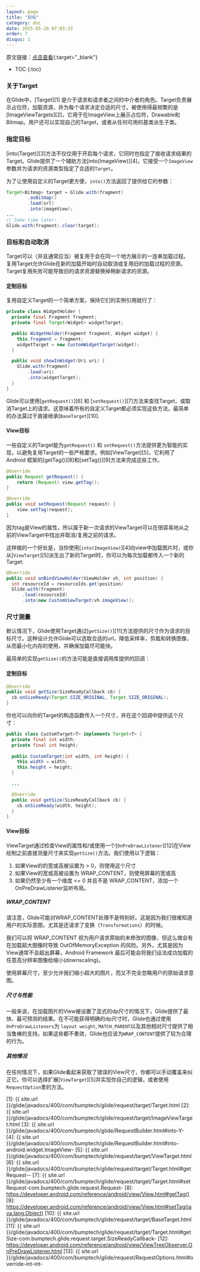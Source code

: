 ```yaml
---
layout: page
title: "目标"
category: doc
date: 2015-05-26 07:03:23
order: 7
disqus: 1
---
```


原文链接：[点击查看](http://bumptech.github.io/glide/doc/targets.html){:target="_blank"}

* TOC
{:toc}

### 关于Target
在Glide中，[Target][1] 是介于请求和请求者之间的中介者的角色。Target负责展示占位符，加载资源，并为每个请求决定合适的尺寸。被使用得最频繁的是[ImageViewTargets][2]，它用于在ImageView上展示占位符，Drawable和Bitmap。用户还可以实现自己的Target，或者从任何可用的基类派生子类。

### 指定目标
[into(Target)][3]方法不仅仅用于开启每个请求，它同时也指定了接收请求结果的Target。Glide提供了一个辅助方法[into(ImageView)][4]，它接受一个``ImageView``参数并为请求的资源类型指定了合适的``Target``。

为了让使用自定义的Target更方便，``into()``方法返回了提供给它的参数：

```java
Target<Bitmap> target = Glide.with(fragment)
        .asBitmap()
        .load(url)
        .into(imageView);
...
// Some time later:
Glide.with(fragment).clear(target);
```

### 目标和自动取消
Target可以（并且通常应当）被复用于会在同一个地方展示的一连串加载过程。 复用Target允许Glide在新的加载开始时自动取消或复用旧的加载过程的资源。 Target复用失败可能导致旧的请求资源替换掉稍新请求的资源。


#### 定制目标
复用自定义Target的一个简单方案，保持它们的实例引用就行了：

```java
private class WidgetHolder {
  private final Fragment fragment;
  private final Target<Widget> widgetTarget;

  public WidgetHolder(Fragment fragment, Widget widget) {
    this.fragment = fragment;
    widgetTarget = new CustomWidgetTarget(widget);
  }

  public void showInWidget(Uri uri) {
    Glide.with(fragment)
        .load(uri)
        .into(widgetTarget);
  }
}
```

Glide可以使用[``getRequest()``][6] 和 [``setRequest()``][7]方法来查找Target，或取消Target上的请求。这意味着所有的自定义Target都必须实现这些方法。最简单的办法莫过于直接继承[``BaseTarget``][10].

#### View目标
一些自定义的Target能为``getRequest()`` 和 ``setRequest()``方法提供更为智能的实现，以避免复用Target的一些严格要求。例如[ViewTarget][5]，它利用了Android 框架的[getTag()][8]和[setTag()][9]方法来完成这些工作。

```java
@Override
public Request getRequest() {
    return (Request) view.getTag();
}

@Override
public void setRequest(Request request) {
    view.setTag(request);
}
```

因为tag是View的属性，所以属于新一次请求的ViewTarget可以在很容易地从之前的ViewTarget中找出并取消/复用之前的请求。

这样做的一个好处是，当你使用[``into(ImageView)``][4]向view中加载图片时，或你从[``ViewTarget``][5]派生出了新的Target时，你可以为每次加载都传入一个新的Target:

```java
@Override
public void onBindViewHolder(ViewHolder vh, int position) {
  int resourceId = resourceIds.get(position)
  Glide.with(fragment)
      .load(resourceId)
      .into(new CustomViewTarget(vh.imageView));
```

### 尺寸测量
默认情况下，Glide使用Target通过[``getSize()``][11]方法提供的尺寸作为请求的目标尺寸。这种设计允许Glide可以选取合适的url，降低采样率，剪裁和转换图像，从而最小化内存的使用，并确保加载尽可能快。

最简单的实现``getSize()``的方法可能是直接调用库提供的回调：

#### 定制目标
```java
@Override
public void getSize(SizeReadyCallback cb) {
  cb.onSizeReady(Target.SIZE_ORIGINAL, Target.SIZE_ORIGINAL);
}
```

你也可以向你的Target的构造函数传入一个尺寸，并在这个回调中提供这个尺寸：

```java
public class CustomTarget<T> implements Target<T> {
  private final int width;
  private final int height;
 
  public CustomTarget(int width, int height) {
    this.width = width;
    this.height = height;
  }

  ...

  @Override
  public void getSize(SizeReadyCallback cb) {
    cb.onSizeReady(width, height);
  }
}
```

#### View目标
ViewTarget通过检查View的属性和/或使用一个[``OnPreDrawListener``][12]在View绘制之前直接测量尺寸来实现``getSize()``方法。我们使用以下逻辑：

1. 如果View的的宽或高被设置为 > 0，则使用这个尺寸
2. 如果View的宽或高被设置为 WRAP_CONTENT，则使用屏幕的宽或高
3. 如果仍然至少有一个维度 <= 0 并且不是 WRAP_CONTENT，添加一个OnPreDrawListener监听布局。

##### WRAP_CONTENT
请注意，Glide可能对WRAP_CONTENT处理不是特别好。这是因为我们很难知道用户的实际意图，尤其是还请求了变换（`Transformations`）的时候。

我们可以将 WRAP_CONTENT 视为用户请求原始的未修改的图像，但这么做会有在加载超大图像时导致 OutOfMemoryException 的风险。另外，尤其是因为View通常不会超出屏幕，Android Framework 最后可能会将我们设法成功加载的任意高分辨率图像给缩小(downscaling)。

使用屏幕尺寸，至少允许我们缩小超大的图片，而又不完全忽略用户的原始请求意图。

##### 尺寸与性能
一般来说，在加载图片的View被设置了显式的dp尺寸的情况下，Glide提供了最快、最可预测的结果。在不可能获得明确的dp尺寸时，Glide也通过使用``OnPreDrawListeners``为 `layout weight`, `MATCH_PARENT`以及其他相对尺寸提供了相当鲁棒的支持。如果这些都不奏效，Glide也应该为`WRAP_CONTENT`提供了较为合理的行为。

##### 其他情况
在任何情况下，如果Glide看起来获取了错误的View尺寸，你都可以手动覆盖来纠正它。你可以选择扩展[``ViewTarget``][5]并实现你自己的逻辑，或者使用``RequestOption``里的方法。

[1]: {{ site.url }}/glide/javadocs/400/com/bumptech/glide/request/target/Target.html
[2]: {{ site.url }}/glide/javadocs/400/com/bumptech/glide/request/target/ImageViewTarget.html
[3]: {{ site.url }}/glide/javadocs/400/com/bumptech/glide/RequestBuilder.html#into-Y-
[4]: {{ site.url }}/glide/javadocs/400/com/bumptech/glide/RequestBuilder.html#into-android.widget.ImageView-
[5]: {{ site.url }}/glide/javadocs/400/com/bumptech/glide/request/target/ViewTarget.html
[6]: {{ site.url }}/glide/javadocs/400/com/bumptech/glide/request/target/Target.html#getRequest--
[7]: {{ site.url }}/glide/javadocs/400/com/bumptech/glide/request/target/Target.html#setRequest-com.bumptech.glide.request.Request-
[8]: https://developer.android.com/reference/android/view/View.html#getTag()
[9]: https://developer.android.com/reference/android/view/View.html#setTag(java.lang.Object)
[10]: {{ site.url }}/glide/javadocs/400/com/bumptech/glide/request/target/BaseTarget.html
[11]: {{ site.url }}/glide/javadocs/400/com/bumptech/glide/request/target/Target.html#getSize-com.bumptech.glide.request.target.SizeReadyCallback-
[12]: https://developer.android.com/reference/android/view/ViewTreeObserver.OnPreDrawListener.html
[13]: {{ site.url }}/glide/javadocs/400/com/bumptech/glide/request/RequestOptions.html#override-int-int-

